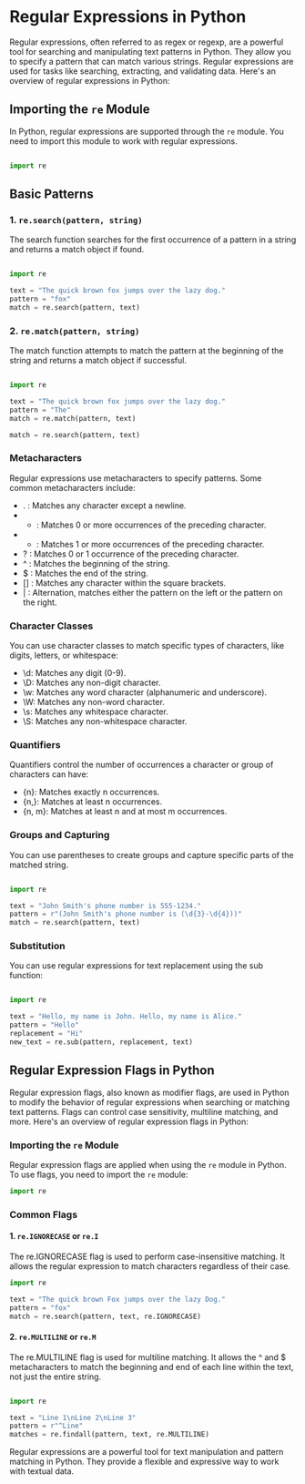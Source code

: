# Regular Expressions in Python

Regular expressions, often referred to as regex or regexp, are a powerful tool for searching and manipulating text patterns in Python. They allow you to specify a pattern that can match various strings. Regular expressions are used for tasks like searching, extracting, and validating data. Here's an overview of regular expressions in Python:

## Importing the `re` Module

In Python, regular expressions are supported through the `re` module. You need to import this module to work with regular expressions.

```python

import re

```

## Basic Patterns

### 1.  `re.search(pattern, string)`

The search function searches for the first occurrence of a pattern in a string and returns a match object if found.

```python

import re

text = "The quick brown fox jumps over the lazy dog."
pattern = "fox"
match = re.search(pattern, text)

```

### 2. `re.match(pattern, string)`

The match function attempts to match the pattern at the beginning of the string and returns a match object if successful.

```python

import re

text = "The quick brown fox jumps over the lazy dog."
pattern = "The"
match = re.match(pattern, text)

match = re.search(pattern, text)

```

### Metacharacters

Regular expressions use metacharacters to specify patterns. Some common metacharacters include:

- . : Matches any character except a newline.
- * : Matches 0 or more occurrences of the preceding character.
- + : Matches 1 or more occurrences of the preceding character.
- ? : Matches 0 or 1 occurrence of the preceding character.
- ^ : Matches the beginning of the string.
- $ : Matches the end of the string.
- [] : Matches any character within the square brackets.
- | : Alternation, matches either the pattern on the left or the pattern on the right.

### Character Classes

You can use character classes to match specific types of characters, like digits, letters, or whitespace:

- \d: Matches any digit (0-9).
- \D: Matches any non-digit character.
- \w: Matches any word character (alphanumeric and underscore).
- \W: Matches any non-word character.
- \s: Matches any whitespace character.
- \S: Matches any non-whitespace character.

### Quantifiers

Quantifiers control the number of occurrences a character or group of characters can have:

- {n}: Matches exactly n occurrences.
- {n,}: Matches at least n occurrences.
- {n, m}: Matches at least n and at most m occurrences.

### Groups and Capturing

You can use parentheses to create groups and capture specific parts of the matched string.

```python

import re

text = "John Smith's phone number is 555-1234."
pattern = r"(John Smith's phone number is (\d{3}-\d{4}))"
match = re.search(pattern, text)

```

### Substitution

You can use regular expressions for text replacement using the sub function:

```python

import re

text = "Hello, my name is John. Hello, my name is Alice."
pattern = "Hello"
replacement = "Hi"
new_text = re.sub(pattern, replacement, text)


```

## Regular Expression Flags in Python

Regular expression flags, also known as modifier flags, are used in Python to modify the behavior of regular expressions when searching or matching text patterns. Flags can control case sensitivity, multiline matching, and more. Here's an overview of regular expression flags in Python:

### Importing the `re` Module

Regular expression flags are applied when using the `re` module in Python. To use flags, you need to import the `re` module:

```python
import re

```

### Common Flags

#### 1. `re.IGNORECASE` or `re.I`

The re.IGNORECASE flag is used to perform case-insensitive matching. It allows the regular expression to match characters regardless of their case.

```python
import re

text = "The quick brown Fox jumps over the lazy Dog."
pattern = "fox"
match = re.search(pattern, text, re.IGNORECASE)

```

#### 2. `re.MULTILINE` or `re.M`

The re.MULTILINE flag is used for multiline matching. It allows the ^ and $ metacharacters to match the beginning and end of each line within the text, not just the entire string.

```python

import re

text = "Line 1\nLine 2\nLine 3"
pattern = r"^Line"
matches = re.findall(pattern, text, re.MULTILINE)

```

Regular expressions are a powerful tool for text manipulation and pattern matching in Python. They provide a flexible and expressive way to work with textual data.
